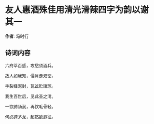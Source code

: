 # 友人惠酒殊佳用清光滑辣四字为韵以谢  其一

**作者**: 冯时行

## 诗词内容

六府萃百感，攻愁须酒兵。

故人如我知，侵月走双罂。

手裂绛泥封，瓦盆贮瑶琼。

我生百世后，见此圣之清。

一饮肺肠润，再饮毛骨轻。

何必跨茅龙，超然欲遐征。

